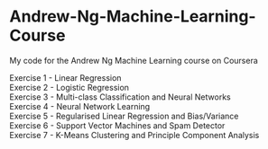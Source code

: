 # Andrew-Ng-Machine-Learning-Course
My code for the Andrew Ng Machine Learning course on Coursera

Exercise 1 - Linear Regression  
Exercise 2 - Logistic Regression  
Exercise 3 - Multi-class Classification and Neural Networks  
Exercise 4 - Neural Network Learning  
Exercise 5 - Regularised Linear Regression and Bias/Variance  
Exercise 6 - Support Vector Machines and Spam Detector  
Exercise 7 - K-Means Clustering and Principle Component Analysis

